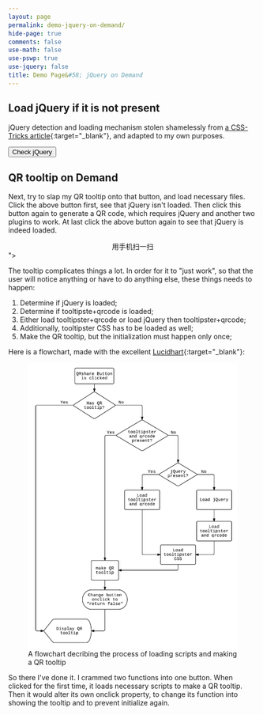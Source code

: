 ```yaml
---
layout: page
permalink: demo-jquery-on-demand/
hide-page: true
comments: false
use-math: false
use-pswp: true
use-jquery: false
title: Demo Page&#58; jQuery on Demand
---
```


## Load jQuery if it is not present

jQuery detection and loading mechanism stolen shamelessly from [a CSS-Tricks article](https://css-tricks.com/snippets/jquery/load-jquery-only-if-not-present/){:target="_blank"}, and adapted to my own purposes.

<button type="button" onclick="loadjQueryOnDemand()">Check jQuery</button>

<p id="demo"></p>


## QR tooltip on Demand

Next, try to slap my QR tooltip onto that button, and load necessary files. Click the above button first, see that jQuery isn't loaded. Then click this button again to generate a QR code, which requires jQuery and another two plugins to work. At last click the above button again to see that jQuery is indeed loaded.

<a onclick="QRshare()" id="QRshare" title="<div id='qrcode' style='width: 256px; height: 260px;'><img src='/assets/images/qrbackground.png'/></div><figcaption style='text-align: center;'><i class='fa fa-arrow-up'></i>用手机扫一扫<i class='fa fa-arrow-up'></i></figcaption>"><i class="fa fa-qrcode fa-2x" ></i></a>

The tooltip complicates things a lot. In order for it to "just work", so that the user will notice anything or have to do anything else, these things needs to happen:

1. Determine if jQuery is loaded;
2. Determine if tooltipste+qrcode is loaded;
3. Either load tooltipster+qrcode or load jQuery then tooltipster+qrcode;
4. Additionally, tooltipster CSS has to be loaded as well;
5. Make the QR tooltip, but the initialization must happen only once;

Here is a flowchart, made with the excellent [Lucidhart](https://www.lucidchart.com/){:target="_blank"}:

<div class="imgDisplay monod" style="max-width: 600px" itemscope itemtype="http://schema.org/ImageGallery">
  <figure itemprop="associatedMedia" itemscope itemtype="http://schema.org/ImageObject">
  <a href="/assets/images/QRtip-on-demand-1073x1459.png" itemprop="contentUrl" data-size="1073x1459" >
  <img src="/assets/images/QRtip-on-demand-1073x1459.png" itemprop="thumbnail" 
    title="A flowchart decribing the process of loading scripts and making a QR tooltip." 
    alt="A flowchart decribing the process of loading scripts and making a QR tooltip." /></a>
  <figcaption itemprop="caption description">A flowchart decribing the process of loading scripts and making a QR tooltip</figcaption>
  </figure>
</div>

So there I've done it. I crammed two functions into one button. When clicked for the first time, it loads necessary scripts to make a QR tooltip. Then it would alter its own onclick property, to change its function into showing the tooltip and to prevent initialize again. 

<script type="text/javascript">
  function QRshare() {
    if (typeof tooltipster == 'undefined') {
      if (typeof jQuery == 'undefined') {
        // Load jQuery and then QR code and Tooltipster
        getScript("{{ site.baseurl }}/public/js/jquery/jquery-1.11.3.min.js", function() {
          getScript("{{ site.baseurl }}/public/js/jquery-tooltipster-qrcode-bundle.min.js", function() {
            $('<link>').appendTo('head').attr({type : 'text/css', rel : 'stylesheet'})
              .attr('href', '{{ site.baseurl }}/public/css/tooltipster-bundle.min.css');
            makeQRTip();
            return false;
          });
        });
      }
      else {
        // Load QR code and tooltipster
        getScript("{{ site.baseurl }}/public/js/jquery-tooltipster-qrcode-bundle.min.js", function() {
          $('<link>').appendTo('head').attr({type : 'text/css', rel : 'stylesheet'})
            .attr('href', '{{ site.baseurl }}/public/css/tooltipster-bundle.min.css');
          makeQRTip();
          return false;
        });
      }
    }
    else {
      // Make QR tooltip
      makeQRTip();
      return false;
    }
  }

  function makeQRTip() {
    $('#QRshare').tooltipster({
      theme: 'tooltipster-shadow',
      contentAsHTML: true,
      trigger: 'click',
      maxwidth: 256,
      functionReady: function() {
        $('#qrcode').empty().qrcode({
          width: 256,
          height: 256,
          text: window.location.href
        });
      }
    });
    $('#QRshare').tooltipster('show', function() {
      $("#QRshare").attr("onclick","return false");
    })
  }

  function loadjQueryOnDemand() {
    var result;
    if (typeof jQuery == 'undefined') {
      result = "not detected. ";
    }
    else {
      result = "already loaded!";
    }
    document.getElementById('demo').innerHTML = "jQuery is "+result;
  }

  function foo() {
    $("#demo").append("<br><br>Now jQuery is loaded!");
  }

  function getScript(url, success) {
    var script = document.createElement('script');
        script.src = url;
    var head = document.getElementsByTagName('head')[0],
        done = false;
    // Attach handlers for all browsers
    script.onload = script.onreadystatechange = function() {
      if (!done && (!this.readyState || this.readyState == 'loaded' || this.readyState == 'complete')) {
      done = true;
        // callback function provided as param
        success();
        script.onload = script.onreadystatechange = null;
        head.removeChild(script)
      }
    }
    head.appendChild(script);
  }
</script>